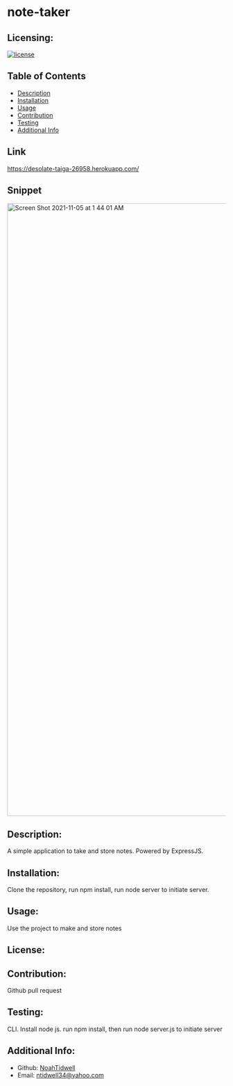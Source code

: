 # note-taker

## Licensing:
[![license](https://img.shields.io/badge/license--blue)](https://shields.io)

## Table of Contents 
- [Description](#description)
- [Installation](#installation)
- [Usage](#usage)
- [Contribution](#contribution)
- [Testing](#testing)
- [Additional Info](#additional-info)
## Link
https://desolate-taiga-26958.herokuapp.com/
## Snippet
<img width="1410" alt="Screen Shot 2021-11-05 at 1 44 01 AM" src="https://user-images.githubusercontent.com/88866431/140469484-32a774a5-b4b8-403a-97af-6f8519670ed1.png">

## Description:
A simple application to take and store notes. Powered by ExpressJS.

## Installation:
Clone the repository, run npm install, run node server to initiate server.

## Usage:
Use the project to make and store notes

## License:


## Contribution:
Github pull request

## Testing:
CLI. Install node js. run npm install, then run node server.js to initiate server

## Additional Info:
- Github: [NoahTidwell](https://github.com/NoahTidwell)
- Email: ntidwell34@yahoo.com
